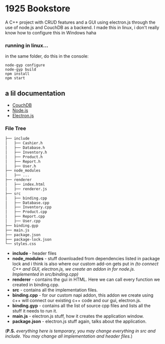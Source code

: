 
# 1925 Bookstore

A C++ project with CRUD features and  a GUI using electron.js through the use of node.js and CouchDB as a backend. I made this in linux, i don't really know how to configure this in Windows haha

### running in linux...
in the same folder, do this in the console:
```console
node-gyp configure
node-gyp build
npm install
npm start
```

## a lil documentation


- [CouchDB](https://docs.couchdb.org/en/stable/)
- [Node.js](https://nodejs.org/api/addons.html)
- [Electron.js](https://www.electronjs.org/docs/latest)


### File Tree



```markdown
├── include
│   ├── Cashier.h
│   ├── Database.h
│   ├── Inventory.h
│   ├── Product.h
│   ├── Report.h
│   ├── User.h
├── node_modules
│   ├── ...
├── renderer
│   ├── index.html
│   ├── renderer.js
├── src
│   ├── binding.cpp
│   ├── Database.cpp
│   ├── Inventory.cpp
│   ├── Product.cpp
│   ├── Report.cpp
│   ├── User.cpp
├── binding.gyp
├── main.js
├── package.json
├── package-lock.json
└── styles.css
```

- **include** - header files
- **node_modules** - stuff downloaded from dependencies listed in package lock and i think is also where our custom add-on gets put in *(to connect C++ and GUI, electron.js, we create an addon in for node.js. Implemented in src/binding.cpp)*
- **renderer** - contains the gui in HTML. Here we can call every function we created in binding.cpp. 
- **src** - contains all the implementation files.
- **binding.cpp** - for our custom napi addon, this addon we create using c++ will connect our existing c++ code and our gui, electron.js.
- **binding.gyp** -  contains all the list of source cpp files and lists all the stuff it needs to run it.
- **main.js** - electron.js stuff, how it creates the application window.
- **package.json** - electron.js stuff again, talks about the application.

(**P.S.** *everything here is temporary, you may change everything in src and include. You may change all implementation and header files.*)




